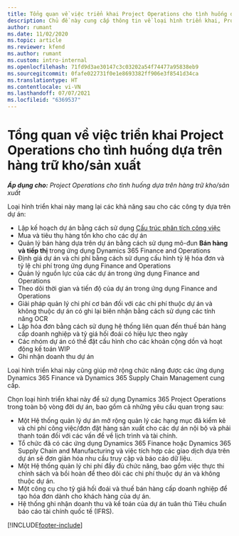 ```yaml
---
title: Tổng quan về việc triển khai Project Operations cho tình huống dựa trên hàng trữ kho/sản xuất
description: Chủ đề này cung cấp thông tin về loại hình triển khai, Project Operations cho các tình huống dựa trên sản xuất/hàng trữ kho.
author: rumant
ms.date: 11/02/2020
ms.topic: article
ms.reviewer: kfend
ms.author: rumant
ms.custom: intro-internal
ms.openlocfilehash: 71fd9d3ae30147c3c03202a54f74477a95838eb9
ms.sourcegitcommit: 0fafe022731f0e1e8693382ff906e3f8541d34ca
ms.translationtype: HT
ms.contentlocale: vi-VN
ms.lasthandoff: 07/07/2021
ms.locfileid: "6369537"
---
```

# <a name="project-operations-for-stockedproduction-based-scenarios-deployment-overview"></a>Tổng quan về việc triển khai Project Operations cho tình huống dựa trên hàng trữ kho/sản xuất

_**Áp dụng cho:** Project Operations cho tình huống dựa trên hàng trữ kho/sản xuất_


Loại hình triển khai này mang lại các khả năng sau cho các công ty dựa trên dự án:

- Lập kế hoạch dự án bằng cách sử dụng [Cấu trúc phân tích công việc](work-breakdown-structures.md)
- Mua và tiêu thụ hàng tồn kho cho các dự án
- Quản lý bán hàng dựa trên dự án bằng cách sử dụng mô-đun **Bán hàng và tiếp thị** trong ứng dụng Dynamics 365 Finance and Operations
- Định giá dự án và chi phí bằng cách sử dụng cấu hình tỷ lệ hóa đơn và tỷ lệ chi phí trong ứng dụng Finance and Operations
- Quản lý nguồn lực của các dự án trong ứng dụng Finance and Operations
- Theo dõi thời gian và tiến độ của dự án trong ứng dụng Finance and Operations
- Giải pháp quản lý chi phí cơ bản đối với các chi phí thuộc dự án và không thuộc dự án có ghi lại biên nhận bằng cách sử dụng các tính năng OCR
- Lập hóa đơn bằng cách sử dụng hệ thống liên quan đến thuế bán hàng cấp doanh nghiệp và tỷ giá hối đoái có hiệu lực theo ngày
- Các nhóm dự án có thể đặt cấu hình cho các khoản cộng dồn và hoạt động kế toán WIP
- Ghi nhận doanh thu dự án

Loại hình triển khai này cũng giúp mở rộng chức năng được các ứng dụng Dynamics 365 Finance và Dynamics 365 Supply Chain Management cung cấp.

Chọn loại hình triển khai này để sử dụng Dynamics 365 Project Operations trong toàn bộ vòng đời dự án, bao gồm cả những yêu cầu quan trọng sau:

- Một Hệ thống quản lý dự án mở rộng quản lý các hạng mục đã kiểm kê và chi phí công việc/đơn đặt hàng sản xuất cho các dự án nội bộ và phải thanh toán đối với các vấn đề về lịch trình và tài chính.
- Tổ chức đã có các ứng dụng Dynamics 365 Finance hoặc Dynamics 365 Supply Chain and Manufacturing và việc tích hợp các giao dịch dựa trên dự án sẽ đơn giản hóa nhu cầu truy cập và báo cáo dữ liệu.
- Một Hệ thống quản lý chi phí đầy đủ chức năng, bao gồm việc thực thi chính sách và bồi hoàn để theo dõi các chi phí thuộc dự án và không thuộc dự án.
- Một công cụ cho tỷ giá hối đoái và thuế bán hàng cấp doanh nghiệp để tạo hóa đơn dành cho khách hàng của dự án.
- Hệ thống ghi nhận doanh thu và kế toán của dự án tuân thủ Tiêu chuẩn báo cáo tài chính quốc tế (IFRS).



[!INCLUDE[footer-include](../includes/footer-banner.md)]